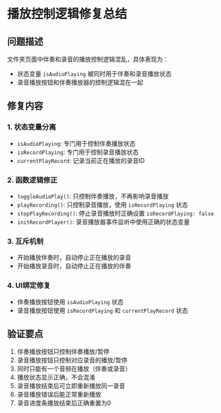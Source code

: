# 播放控制逻辑修复总结

## 问题描述
文件夹页面中伴奏和录音的播放控制逻辑混乱，具体表现为：
- 状态变量 `isAudioPlaying` 被同时用于伴奏和录音播放状态
- 录音播放按钮和伴奏播放器的控制逻辑混在一起

## 修复内容

### 1. 状态变量分离
- `isAudioPlaying`: 专门用于控制伴奏播放状态
- `isRecordPlaying`: 专门用于控制录音播放状态
- `currentPlayRecord`: 记录当前正在播放的录音ID

### 2. 函数逻辑修正
- `toggleAudioPlay()`: 只控制伴奏播放，不再影响录音播放
- `playRecording()`: 只控制录音播放，使用 `isRecordPlaying` 状态
- `stopPlayRecording()`: 停止录音播放时正确设置 `isRecordPlaying: false`
- `initRecordPlayer()`: 录音播放器事件监听中使用正确的状态变量

### 3. 互斥机制
- 开始播放伴奏时，自动停止正在播放的录音
- 开始播放录音时，自动停止正在播放的伴奏

### 4. UI绑定修复
- 伴奏播放按钮使用 `isAudioPlaying` 状态
- 录音播放按钮使用 `isRecordPlaying` 和 `currentPlayRecord` 状态

## 验证要点
1. 伴奏播放按钮只控制伴奏播放/暂停
2. 录音播放按钮只控制对应录音的播放/暂停
3. 同时只能有一个音频在播放（伴奏或录音）
4. 播放状态显示正确，不会混淆
5. 录音播放结束后可立即重新播放同一录音
6. 录音播放错误后能正常重新播放
7. 录音进度条播放结束后正确重置为0